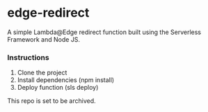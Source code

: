# edge-redirect
A simple Lambda@Edge redirect function built using the Serverless Framework and Node JS.

### Instructions
1. Clone the project
2. Install dependencies (npm install)
3. Deploy function (sls deploy)

This repo is set to be archived.

